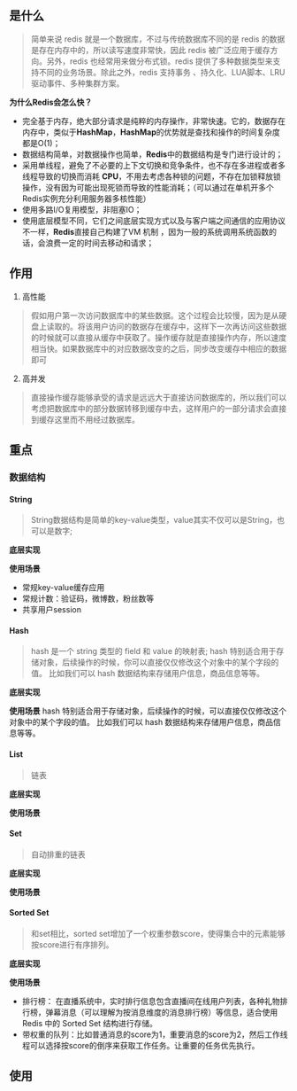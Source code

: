 ## 是什么
> 简单来说 redis 就是一个数据库，不过与传统数据库不同的是 redis 的数据是存在内存中的，所以读写速度非常快，因此 redis 被广泛应用于缓存方向。另外，redis 也经常用来做分布式锁。redis 提供了多种数据类型来支持不同的业务场景。除此之外，redis 支持事务 、持久化、LUA脚本、LRU驱动事件、多种集群方案。

**为什么Redis会怎么快？**
-   完全基于内存，绝大部分请求是纯粹的内存操作，非常快速。它的，数据存在内存中，类似于**HashMap**，**HashMap**的优势就是查找和操作的时间复杂度都是O(1)；
-   数据结构简单，对数据操作也简单，**Redis**中的数据结构是专门进行设计的；
-   采用单线程，避免了不必要的上下文切换和竞争条件，也不存在多进程或者多线程导致的切换而消耗 **CPU**，不用去考虑各种锁的问题，不存在加锁释放锁操作，没有因为可能出现死锁而导致的性能消耗；（可以通过在单机开多个Redis实例充分利用服务器多核性能）
-   使用多路I/O复用模型，非阻塞IO；
-   使用底层模型不同，它们之间底层实现方式以及与客户端之间通信的应用协议不一样，**Redis**直接自己构建了VM 机制 ，因为一般的系统调用系统函数的话，会浪费一定的时间去移动和请求；

## 作用
1. 高性能
> 假如用户第一次访问数据库中的某些数据。这个过程会比较慢，因为是从硬盘上读取的。将该用户访问的数据存在缓存中，这样下一次再访问这些数据的时候就可以直接从缓存中获取了。操作缓存就是直接操作内存，所以速度相当快。如果数据库中的对应数据改变的之后，同步改变缓存中相应的数据即可
2. 高并发
> 直接操作缓存能够承受的请求是远远大于直接访问数据库的，所以我们可以考虑把数据库中的部分数据转移到缓存中去，这样用户的一部分请求会直接到缓存这里而不用经过数据库。

## 重点
### 数据结构
#### String
> String数据结构是简单的key-value类型，value其实不仅可以是String，也可以是数字;

**底层实现**

**使用场景**
* 常规key-value缓存应用
* 常规计数：验证码，微博数，粉丝数等
* 共享用户session

#### Hash
> hash 是一个 string 类型的 field 和 value 的映射表;
hash 特别适合用于存储对象，后续操作的时候，你可以直接仅仅修改这个对象中的某个字段的值。 比如我们可以 hash 数据结构来存储用户信息，商品信息等等。

**底层实现**

**使用场景**
hash 特别适合用于存储对象，后续操作的时候，可以直接仅仅修改这个对象中的某个字段的值。 比如我们可以 hash 数据结构来存储用户信息，商品信息等等。

#### List
> 链表

**底层实现**

**使用场景**

#### Set
> 自动排重的链表

**底层实现**

**使用场景**

#### Sorted Set
> 和set相比，sorted set增加了一个权重参数score，使得集合中的元素能够按score进行有序排列。

**底层实现**

**使用场景**
*   排行榜： 在直播系统中，实时排行信息包含直播间在线用户列表，各种礼物排行榜，弹幕消息（可以理解为按消息维度的消息排行榜）等信息，适合使用 Redis 中的 Sorted Set 结构进行存储。
*   带权重的队列：比如普通消息的score为1，重要消息的score为2，然后工作线程可以选择按score的倒序来获取工作任务。让重要的任务优先执行。
#### 
## 使用
